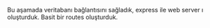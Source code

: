 Bu aşamada veritabanı bağlantısını sağladık, express ile web server ı oluşturduk.
Basit bir routes oluşturduk.